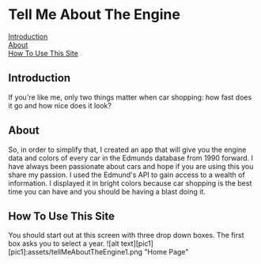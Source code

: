 <h1>Tell Me About The Engine</h1>

<a href="#intro">Introduction</a><br>
<a href="#about">About</a><br>
<a href="#instructions">How To Use This Site</a>

<h2 id="intro">Introduction</h2> 
If you're like me, only two things matter when car shopping: how fast does it go and how nice does it look?  
<h2 id="about">About</h2>
So, in order to simplify that, I created an app that will give you the engine data and colors of every car in the Edmunds database from 1990 forward.  I have always been passionate about cars and hope if you are using this you share my passion.
I used the Edmund's API to gain access to a wealth of information.  I displayed it in bright colors because car shopping is the best time you can have and you should be having a blast doing it.  
<h2 id="instructions">How To Use This Site</h2>
You should start out at this screen with three drop down boxes.  The first box asks you to select a year.
![alt text][pic1]
[pic1]:assets/tellMeAboutTheEngine1.png "Home Page"

